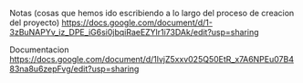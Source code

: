 Notas (cosas que hemos ido escribiendo a lo largo del proceso de creacion del proyecto)
https://docs.google.com/document/d/1-3zBuNAPYv_iz_DPE_iG6si0jbqiRaeEZYlr1i73DAk/edit?usp=sharing

Documentacion
https://docs.google.com/document/d/1lvjZ5xxv025Q50EtR_x7A6NPEu07B483na8u6zepFvg/edit?usp=sharing
